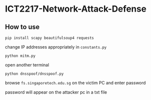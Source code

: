 # ICT2217-Network-Attack-Defense


## How to use 

`pip install scapy beautifulsoup4 requests`

change IP addresses appropriately in `constants.py`

`python mitm.py`

open another terminal

`python dnsspoof/dnsspoof.py`

browse `fs.singaporetech.edu.sg` on the victim PC and enter password

password will appear on the attacker pc in a txt file
